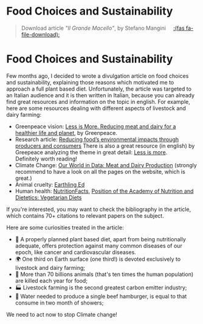 # Food Choices and Sustainability


> Download article _"Il Grande Macello"_, by Stefano Mangini &nbsp; &nbsp;  [:(fas fa-file-download):](/documents/ilgrandemacello.pdf)

# Food Choices and Sustainability

Few months ago, I decided to wrote a divulgation article on food choices and sustainability, explaining those reasons which motivated me to approach a full plant based diet. Unfortunately, the article was targeted to an Italian audience and it is then written in Italian, because you can already find great resources and information on the topic in english. For example, here are some resources dealing with different aspects of livestock and dairy farming:
- Greenpeace vision: [Less is More. Reducing meat and dairy for a healthier life and planet](https://storage.googleapis.com/planet4-international-stateless/2018/03/698c4c4a-summary_greenpeace-livestock-vision-towards-2050.pdf), by Greenpeace.
- Research article: [Reducing food’s environmental impacts through producers and consumers](https://science.sciencemag.org/content/360/6392/987)
There is also a great resource (in english) by Greepeace analyzing the theme in great detail: [Less is more](https://storage.googleapis.com/planet4-international-stateless/2018/03/698c4c4a-summary_greenpeace-livestock-vision-towards-2050.pdf).  
Definitely worth reading!
- Climate Change: [Our World in Data: Meat and Dairy Production](https://ourworldindata.org/meat-production) (strongly recommend to have a look on all the pages on the website, which is great.)
- Animal cruelty: [Earthling Ed](https://www.youtube.com/channel/UCVRrGAcUc7cblUzOhI1KfFg)
- Human health: [NutritionFacts](https://nutritionfacts.org/), [Position of the Academy of Nutrition and Dietetics: Vegetarian Diets](https://jandonline.org/article/S0002-8223(09)00700-7/fulltext)  

If you're interested, you may want to check the bibliography in the article, which contains 70+ citations to relevant papers on the subject.

Here are some curiosities treated in the article:  

- 🌱 A properly planned plant based diet, apart from being nutritionally adequate, offers protection against many common diseases of our epoch, like cancer and cardiovascular diseases.
- 🌍   One third on Earth surface (one third!) is devoted exclusively to livestock and dairy farming;
- 🐄   More than 70 billions animals (that's ten times the human population) are killed each year for food;   
- 🏭   Livestock farming is the second greatest carbon emitter industry;
- 🍔   Water needed to produce a single beef hamburger, is equal to that consume in two month of showers;  

We need to act now to stop Climate change!

